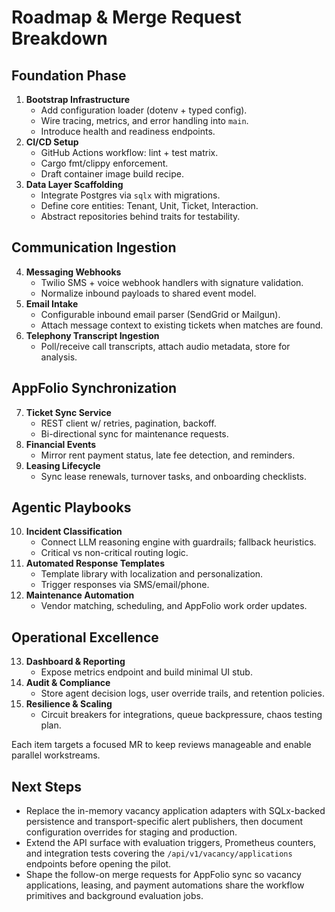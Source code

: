 # Roadmap & Merge Request Breakdown

## Foundation Phase
1. **Bootstrap Infrastructure**
   - Add configuration loader (dotenv + typed config).
   - Wire tracing, metrics, and error handling into `main`.
   - Introduce health and readiness endpoints.
2. **CI/CD Setup**
   - GitHub Actions workflow: lint + test matrix.
   - Cargo fmt/clippy enforcement.
   - Draft container image build recipe.
3. **Data Layer Scaffolding**
   - Integrate Postgres via `sqlx` with migrations.
   - Define core entities: Tenant, Unit, Ticket, Interaction.
   - Abstract repositories behind traits for testability.

## Communication Ingestion
4. **Messaging Webhooks**
   - Twilio SMS + voice webhook handlers with signature validation.
   - Normalize inbound payloads to shared event model.
5. **Email Intake**
   - Configurable inbound email parser (SendGrid or Mailgun).
   - Attach message context to existing tickets when matches are found.
6. **Telephony Transcript Ingestion**
   - Poll/receive call transcripts, attach audio metadata, store for analysis.

## AppFolio Synchronization
7. **Ticket Sync Service**
   - REST client w/ retries, pagination, backoff.
   - Bi-directional sync for maintenance requests.
8. **Financial Events**
   - Mirror rent payment status, late fee detection, and reminders.
9. **Leasing Lifecycle**
   - Sync lease renewals, turnover tasks, and onboarding checklists.

## Agentic Playbooks
10. **Incident Classification**
    - Connect LLM reasoning engine with guardrails; fallback heuristics.
    - Critical vs non-critical routing logic.
11. **Automated Response Templates**
    - Template library with localization and personalization.
    - Trigger responses via SMS/email/phone.
12. **Maintenance Automation**
    - Vendor matching, scheduling, and AppFolio work order updates.

## Operational Excellence
13. **Dashboard & Reporting**
    - Expose metrics endpoint and build minimal UI stub.
14. **Audit & Compliance**
    - Store agent decision logs, user override trails, and retention policies.
15. **Resilience & Scaling**
    - Circuit breakers for integrations, queue backpressure, chaos testing plan.

Each item targets a focused MR to keep reviews manageable and enable parallel workstreams.

## Next Steps
- Replace the in-memory vacancy application adapters with SQLx-backed persistence and transport-specific alert publishers, then document configuration overrides for staging and production.
- Extend the API surface with evaluation triggers, Prometheus counters, and integration tests covering the `/api/v1/vacancy/applications` endpoints before opening the pilot.
- Shape the follow-on merge requests for AppFolio sync so vacancy applications, leasing, and payment automations share the workflow primitives and background evaluation jobs.
